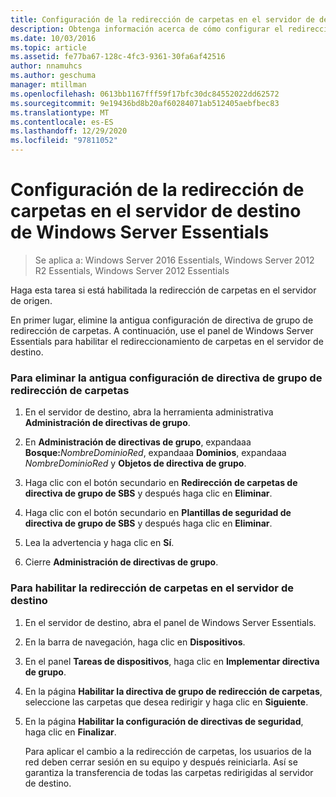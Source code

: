 ```yaml
---
title: Configuración de la redirección de carpetas en el servidor de destino de Windows Server Essentials
description: Obtenga información acerca de cómo configurar el redireccionamiento de carpetas en el servidor de destino de Windows Server Essentials.
ms.date: 10/03/2016
ms.topic: article
ms.assetid: fe77ba67-128c-4fc3-9361-30fa6af42516
author: nnamuhcs
ms.author: geschuma
manager: mtillman
ms.openlocfilehash: 0613bb1167fff59f17bfc30dc84552022dd62572
ms.sourcegitcommit: 9e19436bd8b20af60284071ab512405aebfbec83
ms.translationtype: MT
ms.contentlocale: es-ES
ms.lasthandoff: 12/29/2020
ms.locfileid: "97811052"
---
```

# <a name="configure-folder-redirection-on-the-windows-server-essentials-destination-server"></a>Configuración de la redirección de carpetas en el servidor de destino de Windows Server Essentials

>Se aplica a: Windows Server 2016 Essentials, Windows Server 2012 R2 Essentials, Windows Server 2012 Essentials

Haga esta tarea si está habilitada la redirección de carpetas en el servidor de origen.

 En primer lugar, elimine la antigua configuración de directiva de grupo de redirección de carpetas. A continuación, use el panel de Windows Server Essentials para habilitar el redireccionamiento de carpetas en el servidor de destino.

### <a name="to-delete-the-old-folder-redirection-group-policy-setting"></a>Para eliminar la antigua configuración de directiva de grupo de redirección de carpetas

1. En el servidor de destino, abra la herramienta administrativa **Administración de directivas de grupo**.

2. En **Administración de directivas de grupo**, expandaaa **Bosque:**<em>NombreDominioRed</em>, expandaaa **Dominios**, expandaaa *NombreDominioRed* y **Objetos de directiva de grupo**.

3. Haga clic con el botón secundario en **Redirección de carpetas de directiva de grupo de SBS** y después haga clic en **Eliminar**.

4. Haga clic con el botón secundario en **Plantillas de seguridad de directiva de grupo de SBS** y después haga clic en **Eliminar**.

5. Lea la advertencia y haga clic en **Sí**.

6. Cierre **Administración de directivas de grupo**.

### <a name="to-enable-folder-redirection-on-the-destination-server"></a>Para habilitar la redirección de carpetas en el servidor de destino

1. En el servidor de destino, abra el panel de Windows Server Essentials.

2. En la barra de navegación, haga clic en **Dispositivos**.

3. En el panel **Tareas de dispositivos**, haga clic en **Implementar directiva de grupo**.

4. En la página **Habilitar la directiva de grupo de redirección de carpetas**, seleccione las carpetas que desea redirigir y haga clic en **Siguiente**.

5. En la página **Habilitar la configuración de directivas de seguridad**, haga clic en **Finalizar**.

   Para aplicar el cambio a la redirección de carpetas, los usuarios de la red deben cerrar sesión en su equipo y después reiniciarla. Así se garantiza la transferencia de todas las carpetas redirigidas al servidor de destino.
